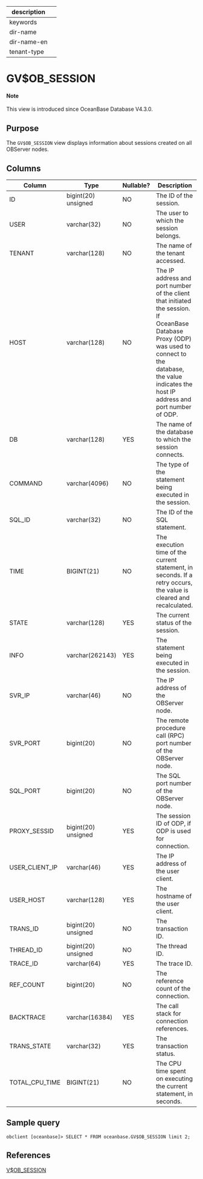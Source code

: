 | description ||
|---|---|
| keywords ||
| dir-name ||
| dir-name-en ||
| tenant-type ||

# GV$OB_SESSION

<main id="notice" type='explain'>
<h4>Note</h4>
<p>This view is introduced since OceanBase Database V4.3.0. </p>
</main>

## Purpose

The `GV$OB_SESSION` view displays information about sessions created on all OBServer nodes.

## Columns

| **Column** | **Type** | **Nullable?** | **Description** |
| --- | --- | --- | --- |
| ID | bigint(20) unsigned | NO | The ID of the session. |
| USER | varchar(32) | NO | The user to which the session belongs. |
| TENANT | varchar(128) | NO | The name of the tenant accessed. |
| HOST | varchar(128) | NO | The IP address and port number of the client that initiated the session. If OceanBase Database Proxy (ODP) was used to connect to the database, the value indicates the host IP address and port number of ODP. |
| DB | varchar(128) | YES | The name of the database to which the session connects. |
| COMMAND | varchar(4096) | NO | The type of the statement being executed in the session. |
| SQL_ID | varchar(32) | NO | The ID of the SQL statement. |
| TIME | BIGINT(21) | NO | The execution time of the current statement, in seconds. If a retry occurs, the value is cleared and recalculated. |
| STATE | varchar(128) | YES | The current status of the session. |
| INFO | varchar(262143) | YES | The statement being executed in the session. |
| SVR_IP | varchar(46) | NO | The IP address of the OBServer node. |
| SVR_PORT | bigint(20) | NO | The remote procedure call (RPC) port number of the OBServer node. |
| SQL_PORT | bigint(20) | NO | The SQL port number of the OBServer node. |
| PROXY_SESSID | bigint(20) unsigned | YES | The session ID of ODP, if ODP is used for connection. |
| USER_CLIENT_IP | varchar(46) | YES | The IP address of the user client. |
| USER_HOST | varchar(128) | YES | The hostname of the user client. |
| TRANS_ID | bigint(20) unsigned | NO | The transaction ID. |
| THREAD_ID | bigint(20) unsigned | NO | The thread ID. |
| TRACE_ID | varchar(64) | YES | The trace ID. |
| REF_COUNT | bigint(20) | NO | The reference count of the connection. |
| BACKTRACE | varchar(16384) | YES | The call stack for connection references. |
| TRANS_STATE | varchar(32) | YES | The transaction status. |
| TOTAL_CPU_TIME | BIGINT(21) | NO | The CPU time spent on executing the current statement, in seconds. |

## Sample query

```shell
obclient [oceanbase]> SELECT * FROM oceanbase.GV$OB_SESSION limit 2;
```

<!--

 查询结果如下：

```shell

```
-->
## References

[V$OB_SESSION](17500.v-ob_session-of-mysql-mode.md)
